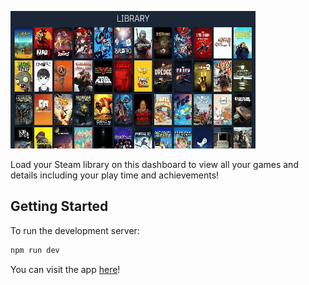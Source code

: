 ![Demo of the app](https://github.com/anna-liang/games-library/blob/main/public/games-library-demo.gif)

Load your Steam library on this dashboard to view all your games and details including your play time and achievements!

## Getting Started

To run the development server:

```bash
npm run dev
```

You can visit the app [here](https://games-library-murex.vercel.app/)!
